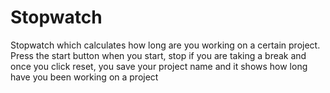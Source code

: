 # Stopwatch
Stopwatch which calculates how long are you working on a certain project. Press the start button when you start, 
stop if you are taking a break and once you click reset, you save your project name and it shows how long have
you been working on a project
